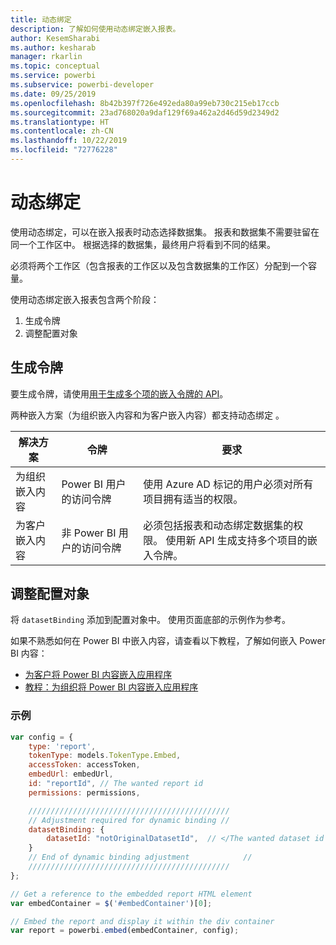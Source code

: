 ```yaml
---
title: 动态绑定
description: 了解如何使用动态绑定嵌入报表。
author: KesemSharabi
ms.author: kesharab
manager: rkarlin
ms.topic: conceptual
ms.service: powerbi
ms.subservice: powerbi-developer
ms.date: 09/25/2019
ms.openlocfilehash: 8b42b397f726e492eda80a99eb730c215eb17ccb
ms.sourcegitcommit: 23ad768020a9daf129f69a462a2d46d59d2349d2
ms.translationtype: HT
ms.contentlocale: zh-CN
ms.lasthandoff: 10/22/2019
ms.locfileid: "72776228"
---
```

# <a name="dynamic-binding"></a>动态绑定

使用动态绑定，可以在嵌入报表时动态选择数据集。 报表和数据集不需要驻留在同一个工作区中。 根据选择的数据集，最终用户将看到不同的结果。

必须将两个工作区（包含报表的工作区以及包含数据集的工作区）分配到一个容量。

使用动态绑定嵌入报表包含两个阶段：
1. 生成令牌
2. 调整配置对象

## <a name="generating-a-token"></a>生成令牌
要生成令牌，请使用[用于生成多个项的嵌入令牌的 API](embed-sample-for-customers.md#multiEmbedToken)。

两种嵌入方案（为组织嵌入内容和为客户嵌入内容）都支持动态绑定   。

| 解决方案                   | 令牌                               | 要求                                                                                                                                                  |
|---------------------------------|-------------------------------------|---------------------------------------------------------------------------------------------------------------------------------------------------------------|
| 为组织嵌入内容  | Power BI 用户的访问令牌     | 使用 Azure AD 标记的用户必须对所有项目拥有适当的权限。                                                                    |
| 为客户嵌入内容     | 非 Power BI 用户的访问令牌 | 必须包括报表和动态绑定数据集的权限。 使用新 API 生成支持多个项目的嵌入令牌。 |

## <a name="adjusting-the-config-object"></a>调整配置对象
将 `datasetBinding` 添加到配置对象中。 使用页面底部的示例作为参考。

如果不熟悉如何在 Power BI 中嵌入内容，请查看以下教程，了解如何嵌入 Power BI 内容：
* [为客户将 Power BI 内容嵌入应用程序](embed-sample-for-customers.md)
* [教程：为组织将 Power BI 内容嵌入应用程序](embed-sample-for-your-organization.md)

 ### <a name="example"></a>示例
```javascript
var config = {
    type: 'report',
    tokenType: models.TokenType.Embed,
    accessToken: accessToken,
    embedUrl: embedUrl,
    id: "reportId", // The wanted report id
    permissions: permissions,

    /////////////////////////////////////////////
    // Adjustment required for dynamic binding //
    datasetBinding: {
        datasetId: "notOriginalDatasetId",  // </The wanted dataset id
    }
    // End of dynamic binding adjustment            //
    /////////////////////////////////////////////
};

// Get a reference to the embedded report HTML element
var embedContainer = $('#embedContainer')[0];

// Embed the report and display it within the div container
var report = powerbi.embed(embedContainer, config);
```
